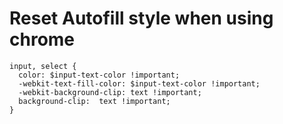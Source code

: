 # Reset Autofill style when using chrome

```
input, select {
  color: $input-text-color !important;
  -webkit-text-fill-color: $input-text-color !important;
  -webkit-background-clip: text !important;
  background-clip:  text !important;
}
```
